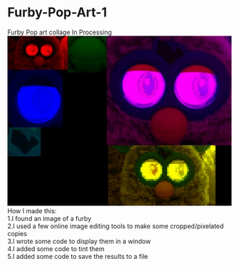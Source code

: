 # Furby-Pop-Art-1
Furby Pop art collage In Processing
![furby collage](https://raw.githubusercontent.com/Meandmyfurbies/Furby-Pop-Art-1/master/furbycollage.jpg)\
How I made this:\
1.I found an image of a furby\
2.I used a few online image editing tools to make some cropped/pixelated copies\
3.I wrote some code to display them in a window\
4.I added some code to tint them\
5.I added some code to save the results to a file
